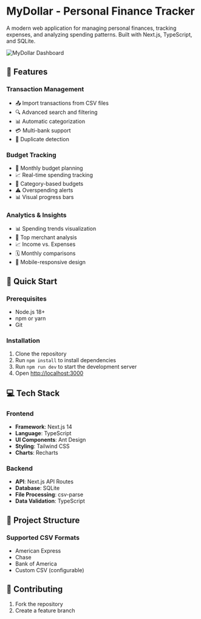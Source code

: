 # MyDollar - Personal Finance Tracker

A modern web application for managing personal finances, tracking expenses, and analyzing spending patterns. Built with Next.js, TypeScript, and SQLite.

![MyDollar Dashboard](public/dashboard-preview.png)

## 🌟 Features

### Transaction Management
- 📤 Import transactions from CSV files
- 🔍 Advanced search and filtering
- 📊 Automatic categorization
- 💳 Multi-bank support
- 🔄 Duplicate detection

### Budget Tracking
- 📅 Monthly budget planning
- 📈 Real-time spending tracking
- 🎯 Category-based budgets
- ⚠️ Overspending alerts
- 📊 Visual progress bars

### Analytics & Insights
- 📊 Spending trends visualization
- 🏪 Top merchant analysis
- 📈 Income vs. Expenses
- 🗓️ Monthly comparisons
- 📱 Mobile-responsive design

## 🚀 Quick Start

### Prerequisites
- Node.js 18+ 
- npm or yarn
- Git

### Installation

1. Clone the repository
2. Run `npm install` to install dependencies
3. Run `npm run dev` to start the development server
4. Open [http://localhost:3000](http://localhost:3000)

## 💻 Tech Stack

### Frontend
- **Framework**: Next.js 14
- **Language**: TypeScript
- **UI Components**: Ant Design
- **Styling**: Tailwind CSS
- **Charts**: Recharts

### Backend
- **API**: Next.js API Routes
- **Database**: SQLite
- **File Processing**: csv-parse
- **Data Validation**: TypeScript

## 📁 Project Structure

### Supported CSV Formats
- American Express
- Chase
- Bank of America
- Custom CSV (configurable)

## 🤝 Contributing

1. Fork the repository
2. Create a feature branch

    